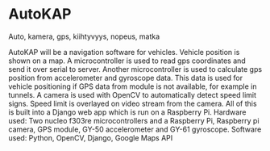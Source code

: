 # AutoKAP
Auto, kamera, gps, kiihtyvyys, nopeus, matka


AutoKAP will be a navigation software for vehicles. Vehicle position is shown on a map. A microcontroller is used to read gps coordinates and send it over serial to server. Another microcontroller is used to calculate gps position from accelerometer and gyroscope data. This data is used for vehicle positioning if GPS data from module is not available, for example in tunnels. A camera is used with OpenCV to automatically detect speed limit signs. Speed limit is overlayed on video stream from the camera.
All of this is built into a Django web app which is run on a Raspberry Pi.
Hardware used: Two nucleo f303re microcontrollers and a Raspberry Pi, Raspberry pi camera, GPS module, GY-50 accelerometer and GY-61 gyroscope.
Software used: Python, OpenCV, Django, Google Maps API

